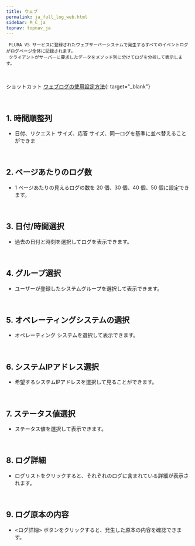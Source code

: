 ```yaml
---
title: ウェブ
permalink: ja_full_log_web.html
sidebar: M_C_ja
topnav: topnav_ja
---
```


     PLURA V5 サービスに登録されたウェブサーバーシステムで発生するすべてのイベントログがログページ全体に記録されます。
     クライアントがサーバーに要求したデータをメソッド別に分けてログを分析して表示します。

<br />

ショットカット  [ウェブログの使用設定方法](https://qubitsec.github.io/ja_system_weblog.html){: target="_blank"} 
 
<br />

## 1. 時間順整列
- 日付、リクエスト サイズ、応答 サイズ、同一ログを基準に並べ替えることができま

<!-- [![image](/docs/images/Manual/common/full_log/web/1.png){: width="800" }](/docs/images/Manual/common/full_log/web/1.png){: target="_blank"}-->
 
<br />

## 2. ページあたりのログ数
- 1 ページあたりの見えるログの数を 20 個、30 個、40 個、50 個に設定できます。

<!-- [![image](/docs/images/Manual/common/full_log/web/2.png){: width="800" }](/docs/images/Manual/common/full_log/web/2.png){: target="_blank"}-->

<br />

## 3. 日付/時間選択
- 過去の日付と時刻を選択してログを表示できます。

<!-- [![image](/docs/images/Manual/common/full_log/web/3.png){: width="800" }](/docs/images/Manual/common/full_log/web/3.png){: target="_blank"}--> 

<br />

## 4. グループ選択
- ユーザーが登録したシステムグループを選択して表示できます。

 <!-- [![image](/docs/images/Manual/common/full_log/web/4.png){: width="800" }](/docs/images/Manual/common/full_log/web/4.png){: target="_blank"}-->

<br />

## 5. オペレーティングシステムの選択
- オペレーティング システムを選択して表示できます。

<!-- [![image](/docs/images/Manual/common/full_log/web/5.png){: width="800" }](/docs/images/Manual/common/full_log/web/5.png){: target="_blank"}--> 

<br />

## 6. システムIPアドレス選択
- 希望するシステムIPアドレスを選択して見ることができます。

<!-- [![image](/docs/images/Manual/common/full_log/web/6.png){: width="800" }](/docs/images/Manual/common/full_log/web/6.png){: target="_blank"}-->

<br />

## 7. ステータス値選択
- ステータス値を選択して表示できます。

<!-- [![image](/docs/images/Manual/common/full_log/web/7.png){: width="800" }](/docs/images/Manual/common/full_log/web/7.png){: target="_blank"}-->

<br />

## 8. ログ詳細
- ログリストをクリックすると、それぞれのログに含まれている詳細が表示されます。

<!-- [![image](/docs/images/Manual/common/full_log/web/8.png){: width="800" }](/docs/images/Manual/common/full_log/web/8.png){: target="_blank"}-->

<br />

## 9. ログ原本の内容
- <ログ詳細> ボタンをクリックすると、発生した原本の内容を確認できます。

<!-- [![image](/docs/images/Manual/common/full_log/web/9.png){: width="800" }](/docs/images/Manual/common/full_log/web/9.png){: target="_blank"}-->
